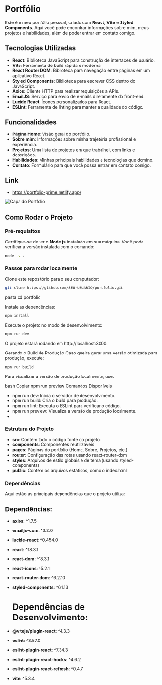 # Portfólio

Este é o meu portfólio pessoal, criado com **React**, **Vite** e **Styled Components**. Aqui você pode encontrar informações sobre mim, 
meus projetos e habilidades, além de poder entrar em contato comigo.

## Tecnologias Utilizadas

- **React**: Biblioteca JavaScript para construção de interfaces de usuário.
- **Vite**: Ferramenta de build rápida e moderna.
- **React Router DOM**: Biblioteca para navegação entre páginas em um aplicativo React.
- **Styled Components**: Biblioteca para escrever CSS dentro do JavaScript.
- **Axios**: Cliente HTTP para realizar requisições a APIs.
- **EmailJS**: Serviço para envio de e-mails diretamente do front-end.
- **Lucide React**: Ícones personalizados para React.
- **ESLint**: Ferramenta de linting para manter a qualidade do código.

## Funcionalidades

- **Página Home**: Visão geral do portfólio.
- **Sobre mim**: Informações sobre minha trajetória profissional e experiência.
- **Projetos**: Uma lista de projetos em que trabalhei, com links e descrições.
- **Habilidades**: Minhas principais habilidades e tecnologias que domino.
- **Contato**: Formulário para que você possa entrar em contato comigo.


## Link
- https://portfolio-prime.netlify.app/

  
![Capa do Portfolio](https://github.com/IvanM4rtin5/Portfolio/blob/main/Portf%C3%B3lio-IvanMartins%20-%20Google%20Chrome%2019_01_2025%2014_09_58.png)

  
## Como Rodar o Projeto

### Pré-requisitos

Certifique-se de ter o **Node.js** instalado em sua máquina. Você pode verificar a versão instalada com o comando:

```bash
node -v .
```

### Passos para rodar localmente

Clone este repositório para o seu computador:
```bash
git clone https://github.com/SEU-USUARIO/portfolio.git
```
pasta cd portfolio

Instale as dependências:

```bash 
npm install
```
Execute o projeto no modo de desenvolvimento:

````bash
npm run dev
````
O projeto estará rodando em http://localhost:3000.

Gerando o Build de Produção
Caso queira gerar uma versão otimizada para produção, execute:


```bash
npm run build
```

Para visualizar a versão de produção localmente, use:

bash
Copiar
npm run preview
Comandos Disponíveis
- npm run dev: Inicia o servidor de desenvolvimento.
- npm run build: Cria o build para produção.
- npm run lint: Executa o ESLint para verificar o código.
- npm run preview: Visualiza a versão de produção localmente.
- 
### Estrutura do Projeto

- **src**: Contém todo o código fonte do projeto
- **components**: Componentes reutilizáveis
- **pages**: Páginas do portfólio (Home, Sobre, Projetos, etc.)
- **router**: Configuração das rotas usando react-router-dom
- **styles**: Arquivos de estilo globais e de tema (usando styled-components)
- **public**: Contém os arquivos estáticos, como o index.html

### Dependências
Aqui estão as principais dependências que o projeto utiliza:

## Dependências:

- **axios**: ^1.7.5
- **emailjs-com**: ^3.2.0
- **lucide-react**: ^0.454.0
- **react**: ^18.3.1
- **react-dom**: ^18.3.1
- **react-icons**: ^5.2.1
- **react-router-dom**: ^6.27.0
- **styled-components**: ^6.1.13
  
  # Dependências de Desenvolvimento:
  
- **@vitejs/plugin-react**: ^4.3.3
- **eslint**: ^8.57.0
- **eslint-plugin-react**: ^7.34.3
- **eslint-plugin-react-hooks**: ^4.6.2
- **eslint-plugin-react-refresh**: ^0.4.7
- **vite**: ^5.3.4








